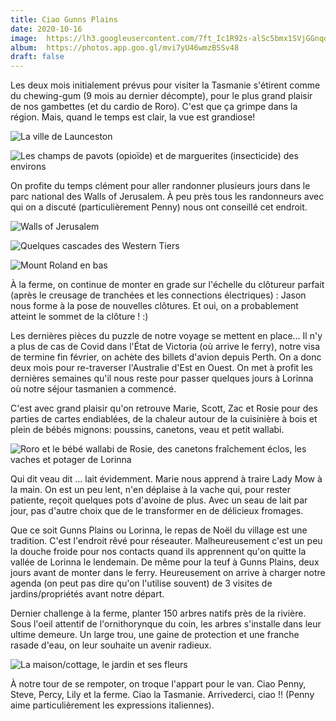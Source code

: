 ```yaml
---
title: Ciao Gunns Plains
date: 2020-10-16
image:  https://lh3.googleusercontent.com/7ft_Ic1R92s-alSc5bmx1SVjGGnqdIM4xUxjnfyEFpXAuqMV9g3KDSmllUZmNdBXI7mk4JKf_MPm5MjM6n7TS50U0ov9hErb21vJ8FrV9M_2Hevk8jS_kw6QdQyWpUK1qxHSZJ0I5IM
album:  https://photos.app.goo.gl/mvi7yU46wmzB5Sv48
draft: false
---
```

 
Les deux mois initialement prévus pour visiter la Tasmanie s'étirent comme du chewing-gum (9 mois au dernier décompte), pour le plus grand plaisir de nos gambettes (et du cardio de Roro). C'est que ça grimpe dans la région. Mais, quand le temps est clair, la vue est grandiose!

![La ville de Launceston](https://lh3.googleusercontent.com/4_qj3TFWzOZTlbh4c7O0lQtH9UG83C09_Lrww2nTqzaHzW44Cdv66foGqjKc2m2R_sjsVeROxrX_raOTfKdWC62u6G2srDPFVDAEfBJJzzSMogQYC2psIDEm-tmzeaYjhntaN5DTe7E)

![Les champs de pavots (opioïde) et de marguerites (insecticide) des environs](https://lh3.googleusercontent.com/JtIBc6kiuzeZKr9sTaaSeleSxtr6lucXVH9dYOVkxjwP9X5wOvB4x2ZF7ceU2v-39fxEO_pDMUcvViBbJvr2LB-BrnMYdlFhoJKl8hArVnhNDY8gym4n7cpK8HYgX6ZKwlTsK-BdmPs )

On profite du temps clément pour aller randonner plusieurs jours dans le parc national des Walls of Jerusalem. À peu près tous les randonneurs avec qui on a discuté (particulièrement Penny) nous ont conseillé cet endroit.

![Walls of Jerusalem](https://lh3.googleusercontent.com/bdpZhjVYs4qzhQgDqVBoFmCBrUA7LaKb-8M77PCWdhkD2Z8I90dZNiGDgI-hOo_qjLoYsOfWKcCVyxJ1f12XohUDyeQ1xrcssVF4oZZNGXvmPyY-6xIm66o6tY8xWxssl_jcs_KT6W8)

![Quelques cascades des Western Tiers](https://lh3.googleusercontent.com/NERT7cbiYhLYgpCcdON61pzhCsMgm8RLgoF8G1F20bPyOgT86d4u62d1lfEqoyQx65egsRFi0cGy_548Ci4Sjht-UvueouITo8TsoHxJVLeOSPheZBtJamRE1IYh0-wjX9RXyH0_Jj0 )
 
![Mount Roland en bas](https://lh3.googleusercontent.com/Jw1rCGFrLtKRD23-72ddHwFsScPrrRUP8MfIJeS93t8_t2dntC0CrPTEozfX3fBReztOcwE9Qt-uQKv-vnqi62QIea2HNkS3mwhl-X7J48hd9SDMyca-s9xRv4JRSNn3BvKaacLqwD4)

À la ferme, on continue de monter en grade sur l'échelle du clôtureur parfait (après le creusage de tranchées et les connections électriques) : Jason nous forme à la pose de nouvelles clôtures. Et oui, on a probablement atteint le sommet de la clôture ! :)

Les dernières pièces du puzzle de notre voyage se mettent en place... Il n'y a plus de cas de Covid dans l'État de Victoria (où arrive le ferry), notre visa de termine fin février, on achète des billets d'avion depuis Perth. On a donc deux mois pour re-traverser l'Australie d'Est en Ouest. On met à profit les dernières semaines qu'il nous reste pour passer quelques jours à Lorinna où notre séjour tasmanien a commencé.

C'est avec grand plaisir qu'on retrouve Marie, Scott, Zac et Rosie pour des parties de cartes endiablées, de la chaleur autour de la cuisinière à bois et plein de bébés mignons: poussins, canetons, veau et petit wallabi.

![Roro et le bébé wallabi de Rosie, des canetons fraîchement éclos, les vaches et potager de Lorinna](https://lh3.googleusercontent.com/KSh_GHDHLmE0S-wEbKvCMnSjW-u_E0Zg_59FssyygzCRQk99JdCBJ5XUdQWnHNaULI3BnPDXPIV0gCVrbsFyUFmyJaEvL4UNkfMJsz9ct1HNgA56O8QeRCySa72gw5S0kfKyUSe5-aE)

Qui dit veau dit ... lait évidemment. Marie nous apprend à traire Lady Mow à la main. On est un peu lent, n'en déplaise à la vache qui, pour rester patiente, reçoit quelques pots d'avoine de plus. Avec un seau de lait par jour, pas d'autre choix que de le transformer en de délicieux fromages.

Que ce soit Gunns Plains ou Lorinna, le repas de Noël du village est une tradition. C'est l'endroit rêvé pour réseauter. Malheureusement c'est un peu la douche froide pour nos contacts quand ils apprennent qu'on quitte la vallée de Lorinna le lendemain. De même pour la teuf à Gunns Plains, deux jours avant de monter dans le ferry. Heureusement on arrive à charger notre agenda (on peut pas dire qu'on l'utilise souvent) de 3 visites de jardins/propriétés avant notre départ.

Dernier challenge à la ferme, planter 150 arbres natifs près de la rivière. Sous l'oeil attentif de l'ornithorynque du coin, les arbres s'installe dans leur ultime demeure. Un large trou, une gaine de protection et une franche rasade d'eau, on leur souhaite un avenir radieux.

![La maison/cottage, le jardin et ses fleurs](https://lh3.googleusercontent.com/zM6q_gkQifOyr-m9I0Z6JnPdkByTYSKOy41iwNXzvkG2KprWCnkQdjdNagLjbQMBU6UVUrbwQUKxj9bebw3fLAwkjmulNaRQJg8Ytr8qCaYfiogS5GwQnw0PK_hK90LdARrvcj9U3AY )

À notre tour de se rempoter, on troque l'appart pour le van. Ciao Penny, Steve, Percy, Lily et la ferme. Ciao la Tasmanie. Arrivederci, ciao !! (Penny aime particulièrement les expressions italiennes).
